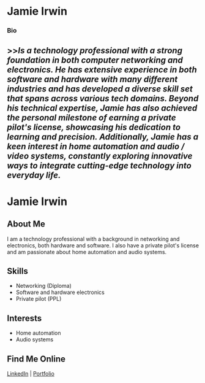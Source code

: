 
# Jamie Irwin #

### Bio ###
## >>***Is a technology professional with a strong foundation in both computer networking and electronics. He has extensive experience in both software and hardware with many different industries and has developed a diverse skill set that spans across various tech domains. Beyond his technical expertise, Jamie has also achieved the personal milestone of earning a private pilot's license, showcasing his dedication to learning and precision. Additionally, Jamie has a keen interest in home automation and audio / video systems, constantly exploring innovative ways to integrate cutting-edge technology into everyday life.***


# Jamie Irwin

## About Me
I am a technology professional with a background in networking and electronics, both hardware and software. I also have a private pilot's license and am passionate about home automation and audio systems.

## Skills
- Networking (Diploma)
- Software and hardware electronics
- Private pilot (PPL)

## Interests
- Home automation
- Audio systems

## Find Me Online
[LinkedIn](https://linkedin.com/in/your-profile) | [Portfolio](https://your-portfolio.com)


